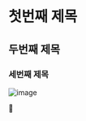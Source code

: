 # 첫번째 제목
## 두번째 제목
### 세번째 제목

![image](https://github.com/leegowoon/basic/assets/145514701/5021f1e1-a93e-444e-8a00-ed04a4f6bf80)

🥑
